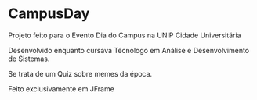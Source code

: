 # CampusDay
Projeto feito para o Evento Dia do Campus na UNIP Cidade Universitária

Desenvolvido enquanto cursava Técnologo em Análise e Desenvolvimento de Sistemas.

Se trata de um Quiz sobre memes da época.

Feito exclusivamente em JFrame
